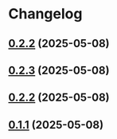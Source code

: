 # Changelog

## [0.2.2](https://github.com/patrickkabwe/react-native-nitro-fs/compare/v0.1.1...v0.2.2) (2025-05-08)

## [0.2.3](https://github.com/patrickkabwe/react-native-nitro-fs/compare/v0.1.1...v0.2.3) (2025-05-08)

## [0.2.2](https://github.com/patrickkabwe/react-native-nitro-fs/compare/v0.1.1...v0.2.2) (2025-05-08)

## [0.1.1](https://github.com/patrickkabwe/react-native-nitro-fs/compare/v0.2.1...v0.1.1) (2025-05-08)

